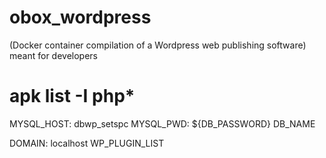 # obox_wordpress
(Docker container compilation of a Wordpress web publishing software) meant for developers

# apk list -I php*


MYSQL_HOST: dbwp_setspc
MYSQL_PWD: ${DB_PASSWORD}
DB_NAME

DOMAIN: localhost
WP_PLUGIN_LIST

